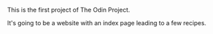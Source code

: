 This is the first project of The Odin Project.

It's going to be a website with an index page leading to a few recipes.